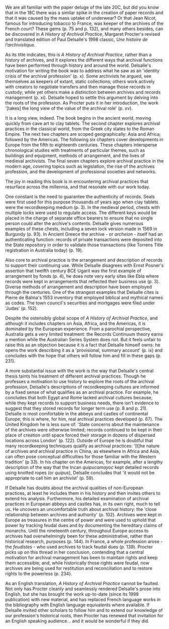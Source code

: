 We are all familiar with the paper deluge of the late 20C, but did you know that in the 18C there was a similar spike in the creation of paper records and that it was caused by the mass uptake of underwear? Or that Jean Nicot, famous for introducing tobacco to France, was keeper of the archives of the French court? These gems (p. 75 and p. 132), and many others besides, can be discovered in *A History of Archival Practice*, Margaret Procter's revised and translated edition of Paul Delsalle's 1998 classic, *Une histoire de l’archivistique*.

As its title indicates, this is *A History of Archival Practice*, rather than a history of archives, and it explores the different ways that archival functions have been performed through history and around the world. Delsalle's motivation for writing the book was to address what he saw as an 'identity crisis of the archival profession' (p. x). Some archivists he argued, see themselves as keepers of extant, static collections; others work actively with creators to negotiate transfers and then manage those records in custody; while yet others make a distinction between archives and records management (p. xi). Delsalle hoped to settle this argument by delving into the roots of the profession. As Procter puts it in her introduction, the work '[takes] the long view of the value of the archival role' (p. xv).

It is a long view, indeed. The book begins in the ancient world, moving quickly from cave art to clay tablets. The second chapter explores archival practices in the classical world, from the Greek city states to the Roman Empire. The next two chapters are scoped geographically: Asia and Africa; followed by the Americas. The following six chapters cover developments in Europe from the fifth to eighteenth centuries. These chapters intersperse chronological studies with treatments of particular themes, such as buildings and equipment, methods of arrangement, and the lives of medieval archivists. The final seven chapters explore archival practice in the modern age, covering topics such as legislation, the rise of the archives profession, and the development of professional societies and networks. 

The joy in reading this book is in encountering archival practices that resurface across the millennia, and that resonate with our work today. 

One constant is the need to guarantee the authenticity of records. Seals were first used for this purpose thousands of years ago when clay tablets were the recordkeeping medium (p. 3). In the medieval period, chests with multiple locks were used to regulate access. The different keys would be placed in the charge of separate office bearers to ensure that no single person could alter the archive's contents. Delsalle gives numerous examples of these chests, including a seven lock version made in 1569 in Burgundy (p. 93). In Ancient Greece the archive - or *archeion* - itself had an authenticating function: records of private transactions were deposited into the State repository in order to validate those transactions (like Torrens Title registration in Australia today) (p. 19). 

Also core to archival practice is the arrangement and description of records to support their continuing use. While Delsalle disagrees with Ernst Posner's assertion that twelfth century BCE Ugarit was the first example of arrangement by fonds (p. 4), he does note very early sites like Ebla where records were kept in arrangements that reflected their business use (p. 3). Diverse methods of arrangement and description have been employed through the centuries. One of the strangest examples that Delsalle cites is Pierre de Balma's 1553 inventory that employed biblical and mythical names as codes. The town council's securities and mortgages were filed under 'Judas' (p. 152).

Despite the ostensibly global scope of *A History of Archival Practice*, and although it includes chapters on Asia, Africa, and the Americas, it is dominated by the European experience. From a parochial perspective, Australia gets a very limited treatment: the Records Continuum theory earns a mention while the Australian Series System does not. But it feels unfair to raise this as an objection because it is a fact that Delsalle himself owns: he opens the work describing it as a 'provisional, summary account' (p. ix) and concludes with the hope that others will follow him and fill in these gaps (p. 231).  

A more substantial issue with the work is the way that Delsalle's central thesis taints his treatment of different archival practices. Though he professes a motivation to use history to explore the roots of the archival profession, Delsalle's descriptions of recordkeeping cultures are informed by a fixed sense of what qualifies as an archival practice. For example, he concludes that both Egypt and Rome lacked archival cultures because, while they kept records to support business needs, there isn't evidence to suggest that they stored records for longer term use (p. 8 and p. 21). Delsalle is most comfortable in the abbeys and castles of continental Europe; this is where, for him, real archival practices developed (p. 67). The United Kingdom he is less sure of: 'State concerns about the maintenance of the archives were otherwise limited; records continued to be kept in their place of creation until space forced their storage in dozens of dispersed locations across London' (p. 122). Outside of Europe he is doubtful that many recordkeeping techniques qualify as archival practices: '[t]he nature of archives and archival practice in China, as elsewhere in Africa and Asia, can often pose conceptual difficulties for those familiar with the Western tradition' (p 33). In his chapter on the Americas, for example, after a lengthy description of the way that the Incan *quipucamayoc* kept detailed records using knotted ropes (or *quipus*), Delsalle concludes that 'it would not be appropriate to call him an archivist' (p. 59).

If Delsalle has doubts about the archival qualities of non-European practices, at least he includes them in his history and then invites others to extend his analysis. Furthermore, his detailed examination of archival practices in European abbeys and castles has, in its own right, much to tell us. He uncovers an uncomfortable truth about archival history: the 'close relationship between archives and authority' (p. 102). Archives were kept in Europe as treasures in the centre of power and were used to uphold that power by tracking feudal dues and by documenting the hereditary claims of monarchs. Until the nineteenth century, throughout Europe access to archives had overwhelmingly been for these administrative, rather than historical research, purposes (p. 144). In France, a whole profession arose - the *feudistes* - who used archives to track feudal dues (p. 139). Procter picks up on this thread in her conclusion, contending that a central motivation for archival management has been to maintain rights and keep them accessible; and, while historically those rights were feudal, now archives are being used for restitution and reconciliation and to restore rights to the powerless (p. 234).

As an English translation, *A History of Archival Practice* cannot be faulted. Not only has Procter cleanly and seamlessly rendered Delsalle's prose into English, but she has brought the work up-to-date (since its 1998 publication) with new material, and has replaced French language works in the bibliography with English language equivalents where available. If Delsalle invited other scholars to follow him and to extend our knowledge of our profession's historical roots, then Procter has renewed that invitation for an English speaking audience... and it would be wonderful if they did.